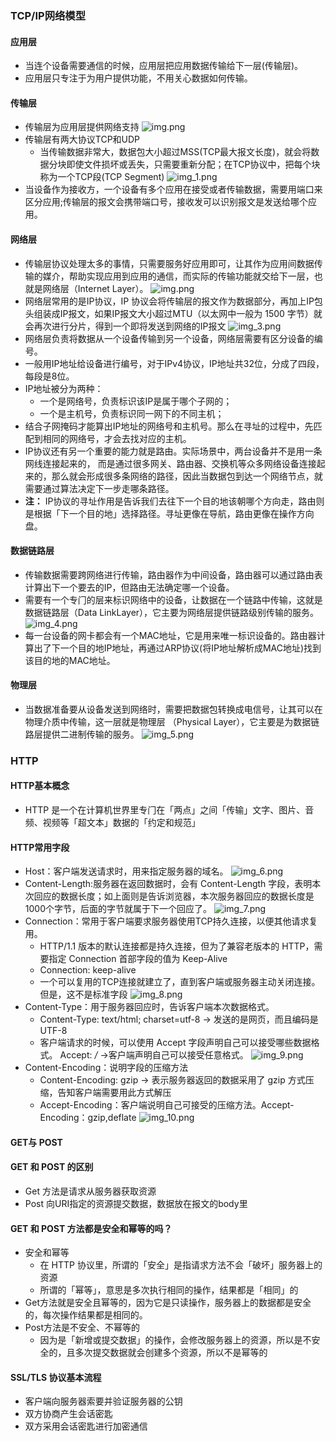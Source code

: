 ### TCP/IP网络模型
#### 应用层
* 当连个设备需要通信的时候，应用层把应用数据传输给下一层(传输层)。
* 应用层只专注于为用户提供功能，不用关心数据如何传输。
#### 传输层
* 传输层为应用层提供网络支持
  ![img.png](images/img_0.png)
* 传输层有两大协议TCP和UDP
    * 当传输数据非常大，数据包大小超过MSS(TCP最大报文长度)，就会将数据分块即使文件损坏或丢失，只需要重新分配；在TCP协议中，把每个块称为一个TCP段(TCP Segment)
  ![img_1.png](img_1.png)
* 当设备作为接收方，一个设备有多个应用在接受或者传输数据，需要用端口来区分应用;传输层的报文会携带端口号，接收发可以识别报文是发送给哪个应用。
#### 网络层
* 传输层协议处理太多的事情，只需要服务好应⽤即可，让其作为应⽤间数据传输的媒介，帮助实现应⽤到应⽤的通信，⽽实际的传输功能就交给下⼀层，也就是⽹络层（Internet Layer）。
  ![img.png](img_2.png)
* 网络层常用的是IP协议，IP 协议会将传输层的报⽂作为数据部分，再加上IP包头组装成IP报⽂，如果IP报⽂⼤⼩超过MTU（以太⽹中⼀般为 1500 字节）就会再次进⾏分⽚，得到⼀个即将发送到⽹络的IP报⽂
  ![img_3.png](img_3.png)
* ⽹络层负责将数据从⼀个设备传输到另⼀个设备，网络层需要有区分设备的编号。
* ⼀般⽤IP地址给设备进⾏编号，对于IPv4协议，IP地址共32位，分成了四段，每段是8位。
* IP地址被分为两种：
    * ⼀个是⽹络号，负责标识该IP是属于哪个子网的；
    * 一个是主机号，负责标识同一网下的不同主机；
* 结合子网掩码才能算出IP地址的网络号和主机号。那么在寻址的过程中，先匹配到相同的⽹络号，才会去找对应的主机。
* IP协议还有另⼀个重要的能⼒就是路由。实际场景中，两台设备并不是⽤⼀条⽹线连接起来的， ⽽是通过很多⽹关、路由器、交换机等众多⽹络设备连接起来的，那么就会形成很多条⽹络的路径，因此当数据包到达⼀个⽹络节点，就需要通过算法决定下⼀步⾛哪条路径。
* **注：** IP协议的寻址作⽤是告诉我们去往下⼀个⽬的地该朝哪个⽅向⾛，路由则是根据「下⼀个⽬的地」选择路径。寻址更像在导航，路由更像在操作⽅向盘。
#### 数据链路层
* 传输数据需要跨网络进行传输，路由器作为中间设备，路由器可以通过路由表计算出下一个要去的IP，但路由无法确定哪一个设备。
* 需要有⼀个专⻔的层来标识⽹络中的设备，让数据在⼀个链路中传输，这就是数据链路层（Data LinkLayer），它主要为⽹络层提供链路级别传输的服务。
![img_4.png](img_4.png)
* 每一台设备的网卡都会有一个MAC地址，它是用来唯一标识设备的。路由器计算出了下⼀个⽬的地IP地址，再通过ARP协议(将IP地址解析成MAC地址)找到该⽬的地的MAC地址。
#### 物理层
* 当数据准备要从设备发送到⽹络时，需要把数据包转换成电信号，让其可以在物理介质中传输，这⼀层就是物理层 （Physical Layer），它主要是为数据链路层提供⼆进制传输的服务。
![img_5.png](img_5.png)
### HTTP
#### HTTP基本概念
* HTTP 是⼀个在计算机世界⾥专⻔在「两点」之间「传输」⽂字、图⽚、⾳频、视频等「超⽂本」数据的「约定和规范」
#### HTTP常用字段
* Host：客户端发送请求时，用来指定服务器的域名。
![img_6.png](img_6.png)
* Content-Length:服务器在返回数据时，会有 Content-Length 字段，表明本次回应的数据⻓度；如上⾯则是告诉浏览器，本次服务器回应的数据⻓度是1000个字节，后⾯的字节就属于下⼀个回应了。
![img_7.png](img_7.png)
* Connection：常用于客户端要求服务器使用TCP持久连接，以便其他请求复用。
    * HTTP/1.1 版本的默认连接都是持久连接，但为了兼容⽼版本的 HTTP，需要指定 Connection ⾸部字段的值为 Keep-Alive 
    * Connection: keep-alive
    * ⼀个可以复⽤的TCP连接就建⽴了，直到客户端或服务器主动关闭连接。但是，这不是标准字段
![img_8.png](img_8.png)
* Content-Type：用于服务器回应时，告诉客户端本次数据格式。
    * Content-Type: text/html; charset=utf-8 -> 发送的是网页，而且编码是UTF-8
    * 客户端请求的时候，可以使⽤ Accept 字段声明⾃⼰可以接受哪些数据格式。 Accept: */* ->客户端声明自己可以接受任意格式。
![img_9.png](img_9.png)
* Content-Encoding：说明字段的压缩方法
    * Content-Encoding: gzip  -> 表示服务器返回的数据采⽤了 gzip ⽅式压缩，告知客户端需要⽤此⽅式解压
    * Accept-Encoding：客户端说明自己可接受的压缩方法。Accept-Encoding：gzip,deflate
![img_10.png](img_10.png)
#### GET与 POST
#### GET 和 POST 的区别
* Get 方法是请求从服务器获取资源
* Post 向URI指定的资源提交数据，数据放在报文的body里
#### GET 和 POST 方法都是安全和幂等的吗？
* 安全和幂等
  * 在 HTTP 协议⾥，所谓的「安全」是指请求⽅法不会「破坏」服务器上的资源
  * 所谓的「幂等」，意思是多次执⾏相同的操作，结果都是「相同」的
* Get方法就是安全且幂等的，因为它是只读操作，服务器上的数据都是安全的，每次操作结果都是相同的。
* Post方法是不安全、不幂等的
  * 因为是「新增或提交数据」的操作，会修改服务器上的资源，所以是不安全的，且多次提交数据就会创建多个资源，所以不是幂等的
#### SSL/TLS 协议基本流程
* 客户端向服务器索要并验证服务器的公钥
* 双方协商产生会话密匙
* 双方采用会话密匙进行加密通信
